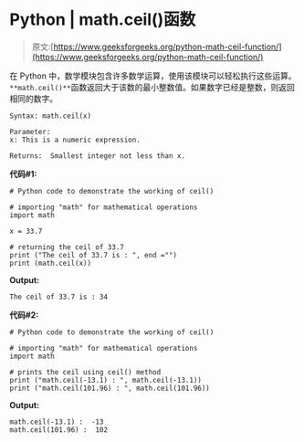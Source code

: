 # Python | math.ceil()函数

> 原文:[https://www.geeksforgeeks.org/python-math-ceil-function/](https://www.geeksforgeeks.org/python-math-ceil-function/)

在 Python 中，数学模块包含许多数学运算，使用该模块可以轻松执行这些运算。`**math.ceil()**`函数返回大于该数的最小整数值。如果数字已经是整数，则返回相同的数字。

```
Syntax: math.ceil(x)

Parameter:
x: This is a numeric expression.

Returns:  Smallest integer not less than x.
```

**代码#1:**

```
# Python code to demonstrate the working of ceil()

# importing "math" for mathematical operations 
import math 

x = 33.7

# returning the ceil of 33.7
print ("The ceil of 33.7 is : ", end ="") 
print (math.ceil(x))
```

**Output:**

```
The ceil of 33.7 is : 34

```

**代码#2:**

```
# Python code to demonstrate the working of ceil()

# importing "math" for mathematical operations 
import math 

# prints the ceil using ceil() method 
print ("math.ceil(-13.1) : ", math.ceil(-13.1))
print ("math.ceil(101.96) : ", math.ceil(101.96))
```

**Output:**

```
math.ceil(-13.1) :  -13
math.ceil(101.96) :  102

```